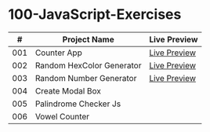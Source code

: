 # 100-JavaScript-Exercises

| #   | Project Name              | Live Preview                                                                                                                      |
| --- | ------------------------- | --------------------------------------------------------------------------------------------------------------------------------- |
| 001 | Counter App               | [Live Preview](https://github.com/DevMohamedElshazly/100-JavaScript-Exercises/blob/main/001-Counter-App/)               |
| 002 | Random HexColor Generator | [Live Preview](https://github.com/DevMohamedElshazly/100-JavaScript-Exercises/blob/main/002-Random-HexColor-Generator) |
| 003 | Random Number Generator   | [Live Preview](https://github.com/DevMohamedElshazly/100-JavaScript-Exercises/blob/main/003-Random-Number-Generator)   |
| 004 | Create Modal Box          |                                                                                                                                   |
| 005 | Palindrome Checker Js     |                                                                                                                                   |
| 006 | Vowel Counter             |                                                                                                                                   |
